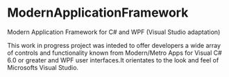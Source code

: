 # ModernApplicationFramework
Modern Application Framework for C# and WPF (Visual Studio adaptation)

This work in progress project was inteded to offer developers a wide array of controls and functionality known from Modern/Metro Apps for Visual C# 6.0 or greater and WPF user interfaces.It orientates to the look and feel of Microsofts Visual Studio.

